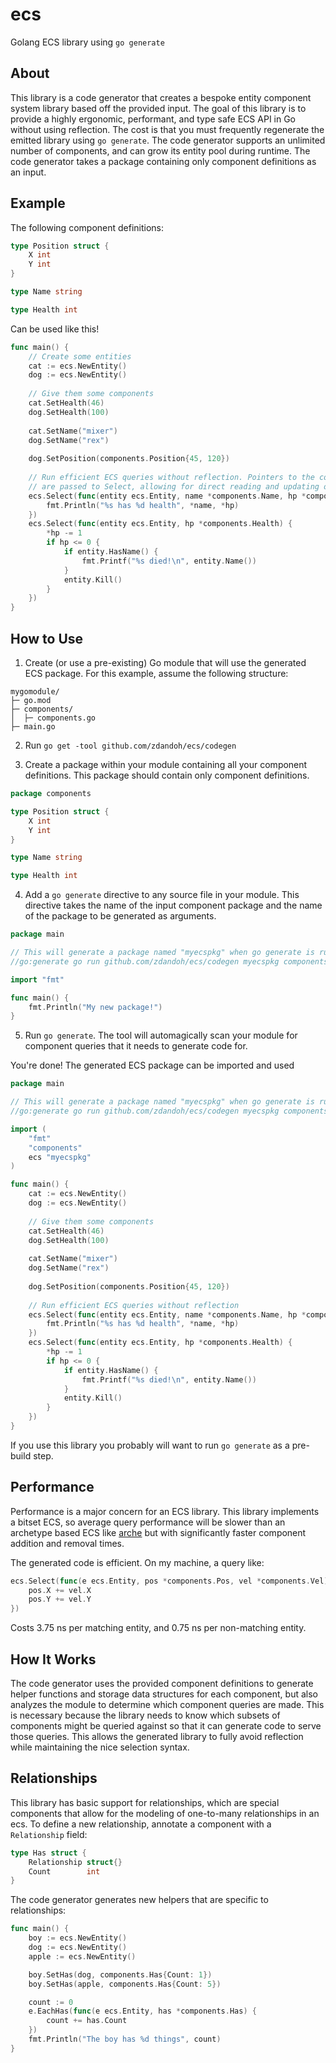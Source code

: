 # ecs
Golang ECS library using `go generate`

## About
This library is a code generator that creates a bespoke entity component system library based off the provided input. The goal of this library is to provide
a highly ergonomic, performant, and type safe ECS API in Go without using reflection. The cost is that you must frequently regenerate the emitted library using `go generate`.
The code generator supports an unlimited number of components, and can grow its entity pool during runtime.
The code generator takes a package containing only component definitions as an input.

## Example
The following component definitions:
```go
type Position struct {
	X int
	Y int
}

type Name string

type Health int
```
Can be used like this!
```go
func main() {
    // Create some entities
    cat := ecs.NewEntity()
    dog := ecs.NewEntity()
    
    // Give them some components
    cat.SetHealth(46)
    dog.SetHealth(100)
    
    cat.SetName("mixer")
    dog.SetName("rex")
    
    dog.SetPosition(components.Position{45, 120})
    
    // Run efficient ECS queries without reflection. Pointers to the components
    // are passed to Select, allowing for direct reading and updating of attributes
    ecs.Select(func(entity ecs.Entity, name *components.Name, hp *components.Health) {
        fmt.Println("%s has %d health", *name, *hp)
    })
    ecs.Select(func(entity ecs.Entity, hp *components.Health) {
        *hp -= 1
        if hp <= 0 {
            if entity.HasName() {
                fmt.Printf("%s died!\n", entity.Name())
            }
            entity.Kill()
        }
    })
}
```

## How to Use
1. Create (or use a pre-existing) Go module that will use the generated ECS package. For this example, assume the
following structure:
```
mygomodule/
├─ go.mod
├─ components/
│  ├─ components.go
├─ main.go
```

2. Run `go get -tool github.com/zdandoh/ecs/codegen`

3. Create a package within your module containing all your component definitions. This package should contain only component definitions.
```go
package components

type Position struct {
	X int
	Y int
}

type Name string

type Health int
```

4. Add a `go generate` directive to any source file in your module. This
directive takes the name of the input component package and the name of the 
package to be generated as arguments.
```go
package main

// This will generate a package named "myecspkg" when go generate is run.
//go:generate go run github.com/zdandoh/ecs/codegen myecspkg components

import "fmt"

func main() {
	fmt.Println("My new package!")
}
```

5. Run `go generate`. The tool will automagically scan your module for component
queries that it needs to generate code for.

You're done! The generated ECS package can be imported and used
```go
package main

// This will generate a package named "myecspkg" when go generate is run.
//go:generate go run github.com/zdandoh/ecs/codegen myecspkg components

import (
	"fmt"
	"components"
	ecs "myecspkg"
)

func main() {
    cat := ecs.NewEntity()
    dog := ecs.NewEntity()
    
    // Give them some components
    cat.SetHealth(46)
    dog.SetHealth(100)
    
    cat.SetName("mixer")
    dog.SetName("rex")
    
    dog.SetPosition(components.Position{45, 120})
    
    // Run efficient ECS queries without reflection
    ecs.Select(func(entity ecs.Entity, name *components.Name, hp *components.Health) {
        fmt.Println("%s has %d health", *name, *hp)
    })
    ecs.Select(func(entity ecs.Entity, hp *components.Health) {
        *hp -= 1
        if hp <= 0 {
            if entity.HasName() {
                fmt.Printf("%s died!\n", entity.Name())
            }
            entity.Kill()
        }
    })
}
```
If you use this library you probably will want to run `go generate` as a
pre-build step.

## Performance
Performance is a major concern for an ECS library. This library implements a bitset ECS,
so average query performance will be slower than an archetype based ECS
like [arche](https://github.com/mlange-42/arche) but with significantly faster component addition and removal times.

The generated code is efficient. On my machine, a query like:
```go
ecs.Select(func(e ecs.Entity, pos *components.Pos, vel *components.Vel) {
    pos.X += vel.X
    pos.Y += vel.Y
})
```
Costs 3.75 ns per matching entity, and 0.75 ns per non-matching entity. 

## How It Works
The code generator uses the provided component definitions to generate
helper functions and storage data structures for each component, but also
analyzes the module to determine which component queries are made.
This is necessary because the library needs to know which subsets
of components might be queried against so that it can generate code to serve
those queries. This allows the generated library to fully avoid reflection
while maintaining the nice selection syntax.

## Relationships
This library has basic support for relationships, which are special
components that allow for the modeling of one-to-many relationships in an ecs.
To define a new relationship, annotate a component with a `Relationship` field:
```go
type Has struct {
	Relationship struct{}
	Count        int
}
```
The code generator generates new helpers that are specific to relationships:
```go
func main() {
    boy := ecs.NewEntity()
    dog := ecs.NewEntity()
    apple := ecs.NewEntity()

    boy.SetHas(dog, components.Has{Count: 1})
    boy.SetHas(apple, components.Has{Count: 5})

    count := 0
    e.EachHas(func(e ecs.Entity, has *components.Has) {
		count += has.Count
	})
    fmt.Println("The boy has %d things", count)
}
```